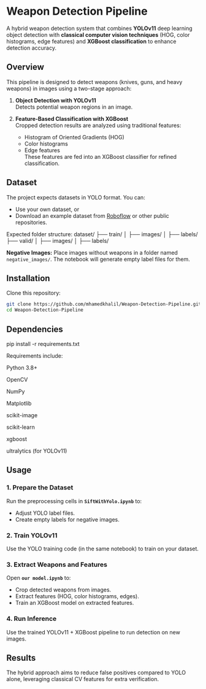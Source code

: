 # Weapon Detection Pipeline

A hybrid weapon detection system that combines **YOLOv11** deep learning object detection with **classical computer vision techniques** (HOG, color histograms, edge features) and **XGBoost classification** to enhance detection accuracy.

## Overview

This pipeline is designed to detect weapons (knives, guns, and heavy weapons) in images using a two-stage approach:

1. **Object Detection with YOLOv11**  
   Detects potential weapon regions in an image.

2. **Feature-Based Classification with XGBoost**  
   Cropped detection results are analyzed using traditional features:
   - Histogram of Oriented Gradients (HOG)
   - Color histograms
   - Edge features  
   These features are fed into an XGBoost classifier for refined classification.

## Dataset

The project expects datasets in YOLO format. You can:
- Use your own dataset, or
- Download an example dataset from [Roboflow](https://roboflow.com/) or other public repositories.

Expected folder structure:
dataset/
├── train/
│ ├── images/
│ ├── labels/
├── valid/
│ ├── images/
│ ├── labels/


**Negative Images:** Place images without weapons in a folder named `negative_images/`. The notebook will generate empty label files for them.

## Installation

Clone this repository:
```bash
git clone https://github.com/mhamedkhalil/Weapon-Detection-Pipeline.git
cd Weapon-Detection-Pipeline
```

## Dependencies

pip install -r requirements.txt

Requirements include:

Python 3.8+

OpenCV

NumPy

Matplotlib

scikit-image

scikit-learn

xgboost

ultralytics (for YOLOv11)

## Usage

### 1. Prepare the Dataset
Run the preprocessing cells in **`SiftWithYolo.ipynb`** to:
- Adjust YOLO label files.
- Create empty labels for negative images.

### 2. Train YOLOv11
Use the YOLO training code (in the same notebook) to train on your dataset.

### 3. Extract Weapons and Features
Open **`our model.ipynb`** to:
- Crop detected weapons from images.
- Extract features (HOG, color histograms, edges).
- Train an XGBoost model on extracted features.

### 4. Run Inference
Use the trained YOLOv11 + XGBoost pipeline to run detection on new images.

## Results
The hybrid approach aims to reduce false positives compared to YOLO alone, leveraging classical CV features for extra verification.
